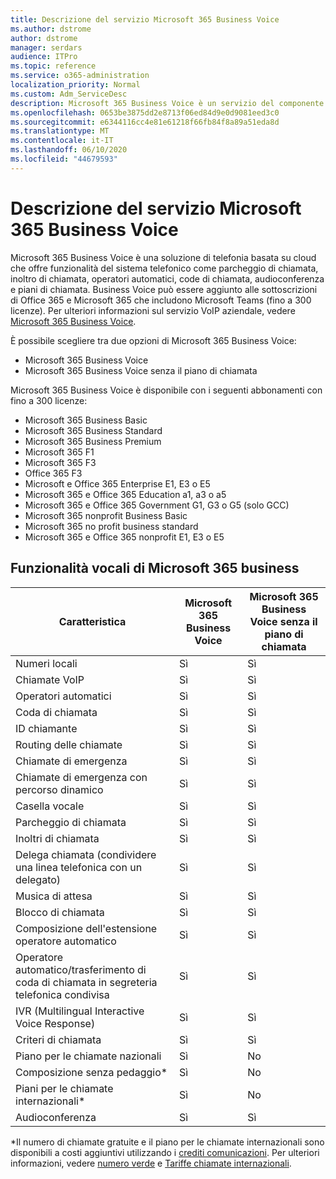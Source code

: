 ```yaml
---
title: Descrizione del servizio Microsoft 365 Business Voice
ms.author: dstrome
author: dstrome
manager: serdars
audience: ITPro
ms.topic: reference
ms.service: o365-administration
localization_priority: Normal
ms.custom: Adm_ServiceDesc
description: Microsoft 365 Business Voice è un servizio del componente aggiuntivo che consente di utilizzare Microsoft teams per le chiamate telefoniche. Questo combina sistema telefonico, piano per le chiamate nazionali, SMS e audioconferenza.
ms.openlocfilehash: 0653be3875dd2e8713f06ed84d9e0d9081eed3c0
ms.sourcegitcommit: e6344116cc4e81e61218f66fb84f8a89a51eda8d
ms.translationtype: MT
ms.contentlocale: it-IT
ms.lasthandoff: 06/10/2020
ms.locfileid: "44679593"
---
```

# <a name="microsoft-365-business-voice-service-description"></a>Descrizione del servizio Microsoft 365 Business Voice

Microsoft 365 Business Voice è una soluzione di telefonia basata su cloud che offre funzionalità del sistema telefonico come parcheggio di chiamata, inoltro di chiamata, operatori automatici, code di chiamata, audioconferenza e piani di chiamata. Business Voice può essere aggiunto alle sottoscrizioni di Office 365 e Microsoft 365 che includono Microsoft Teams (fino a 300 licenze). Per ulteriori informazioni sul servizio VoIP aziendale, vedere [Microsoft 365 Business Voice](https://docs.microsoft.com/MicrosoftTeams/business-voice/whats-business-voice).

È possibile scegliere tra due opzioni di Microsoft 365 Business Voice:

- Microsoft 365 Business Voice
- Microsoft 365 Business Voice senza il piano di chiamata

Microsoft 365 Business Voice è disponibile con i seguenti abbonamenti con fino a 300 licenze:

- Microsoft 365 Business Basic
- Microsoft 365 Business Standard
- Microsoft 365 Business Premium
- Microsoft 365 F1
- Microsoft 365 F3
- Office 365 F3
- Microsoft e Office 365 Enterprise E1, E3 o E5
- Microsoft 365 e Office 365 Education a1, a3 o a5
- Microsoft 365 e Office 365 Government G1, G3 o G5 (solo GCC)
- Microsoft 365 nonprofit Business Basic
- Microsoft 365 no profit business standard
- Microsoft 365 e Office 365 nonprofit E1, E3 o E5

## <a name="microsoft-365-business-voice-features"></a>Funzionalità vocali di Microsoft 365 business

| **Caratteristica**                                            | **Microsoft 365 Business Voice** | **Microsoft 365 Business Voice senza il piano di chiamata** |
|--------------------------------------------------------|----------------------------------|-------------------------------------------------------|
| Numeri locali                                          | Sì                              | Sì                                                   |
| Chiamate VoIP                                           | Sì                              | Sì                                                   |
| Operatori automatici                                        | Sì                              | Sì                                                   |
| Coda di chiamata                                             | Sì                              | Sì                                                   |
| ID chiamante                                              | Sì                              | Sì                                                   |
| Routing delle chiamate                                           | Sì                              | Sì                                                   |
| Chiamate di emergenza                                      | Sì                              | Sì                                                   |
| Chiamate di emergenza con percorso dinamico                | Sì                              | Sì                                                   |
| Casella vocale                                             | Sì                              | Sì                                                   |
| Parcheggio di chiamata                                              | Sì                              | Sì                                                   |
| Inoltri di chiamata                                        | Sì                              | Sì                                                   |
| Delega chiamata (condividere una linea telefonica con un delegato)   | Sì                              | Sì                                                   |
| Musica di attesa                                          | Sì                              | Sì                                                   |
| Blocco di chiamata                                             | Sì                              | Sì                                                   |
| Composizione dell'estensione operatore automatico                       | Sì                              | Sì                                                   |
| Operatore automatico/trasferimento di coda di chiamata in segreteria telefonica condivisa | Sì                              | Sì                                                   |
| IVR (Multilingual Interactive Voice Response)          | Sì                              | Sì                                                   |
| Criteri di chiamata                                         | Sì                              | Sì                                                   |
| Piano per le chiamate nazionali                                  | Sì                              | No                                                    |
| Composizione senza pedaggio\*                                    | Sì                              | No                                                    |
| Piani per le chiamate internazionali\*                           | Sì                              | No                                                    |
| Audioconferenza                                     | Sì                              | Sì                                                   |
 
\*Il numero di chiamate gratuite e il piano per le chiamate internazionali sono disponibili a costi aggiuntivi utilizzando i [crediti comunicazioni](https://docs.microsoft.com/microsoftteams/what-are-communications-credits). Per ulteriori informazioni, vedere [numero verde](https://docs.microsoft.com/microsoftteams/toll-free-dialing-limitations-and-restrictions) e [Tariffe chiamate internazionali](https://www.microsoft.com/microsoft-365/microsoft-teams/voice-calling?rtc=1#ow-download-rates).
